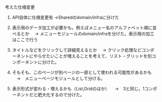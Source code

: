 考えた仕様変更

1. API自体に仕様変更有 →Sharedのdomain/infraに分けた

1. 表示用のデータ加工が必要かも。例えばメニュー名のアルファベット順に並べるとか
　→ メニューモジュールのdomain/infraを分けた。表示用の加工はここで行う

1. タイトルなどをクリックして詳細見えるとか
　→ クリック処理などコンポーネントにやらせたいことが増えることを考えて、リスト・グリッドを別コンポーネントに分けた。

1. そもそも、このページが別ページの一部として使われる可能性があるかも
　→　メニューページモジュールとして分ける。

1. 表示形式が変わる・増えるかも（List,Gridのほか）
　→　3と同じ。1コンポーネントだと肥大化するので分けた。